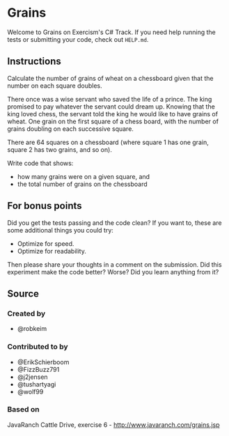 # Grains

Welcome to Grains on Exercism's C# Track.
If you need help running the tests or submitting your code, check out `HELP.md`.

## Instructions

Calculate the number of grains of wheat on a chessboard given that the number
on each square doubles.

There once was a wise servant who saved the life of a prince. The king
promised to pay whatever the servant could dream up. Knowing that the
king loved chess, the servant told the king he would like to have grains
of wheat. One grain on the first square of a chess board, with the number
of grains doubling on each successive square.

There are 64 squares on a chessboard (where square 1 has one grain, square 2 has two grains, and so on).

Write code that shows:

- how many grains were on a given square, and
- the total number of grains on the chessboard

## For bonus points

Did you get the tests passing and the code clean? If you want to, these
are some additional things you could try:

- Optimize for speed.
- Optimize for readability.

Then please share your thoughts in a comment on the submission. Did this
experiment make the code better? Worse? Did you learn anything from it?

## Source

### Created by

- @robkeim

### Contributed to by

- @ErikSchierboom
- @FizzBuzz791
- @j2jensen
- @tushartyagi
- @wolf99

### Based on

JavaRanch Cattle Drive, exercise 6 - http://www.javaranch.com/grains.jsp
